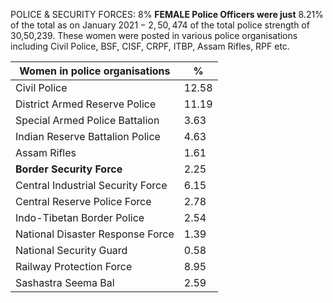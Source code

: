 POLICE & SECURITY FORCES: 8% **FEMALE Police Officers were just** 8.21% of the total as on January  $2021 - 2,50,474$  of the total police strength of 30,50,239. These women were posted in various police organisations including Civil Police, BSF, CISF, CRPF, ITBP, Assam Rifles, RPF etc.

| Women in police organisations     | %     |
|-----------------------------------|-------|
| Civil Police                      | 12.58 |
| District Armed Reserve Police     | 11.19 |
| Special Armed Police Battalion    | 3.63  |
| Indian Reserve Battalion Police   | 4.63  |
| Assam Rifles                      | 1.61  |
| <b>Border Security Force</b>      | 2.25  |
| Central Industrial Security Force | 6.15  |
| Central Reserve Police Force      | 2.78  |
| Indo-Tibetan Border Police        | 2.54  |
| National Disaster Response Force  | 1.39  |
| National Security Guard           | 0.58  |
| Railway Protection Force          | 8.95  |
| Sashastra Seema Bal               | 2.59  |